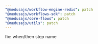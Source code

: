 ```yaml
---
"@medusajs/workflow-engine-redis": patch
"@medusajs/workflows-sdk": patch
"@medusajs/core-flows": patch
"@medusajs/utils": patch
---
```


fix: when/then step name
